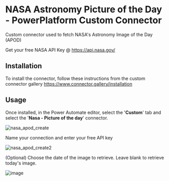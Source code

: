 # NASA Astronomy Picture of the Day - PowerPlatform Custom Connector

Custom connector used to fetch NASA's Astronomy Image of the Day (APOD)

Get your free NASA API Key @ https://api.nasa.gov/ 

## Installation

To install the connector, follow these instructions from the custom connector gallery 
https://www.connector.gallery/installation

## Usage

Once installed, in the Power Automate editor, select the '**Custom**' tab and select the '**Nasa - Picture of the day**' connector.

![nasa_apod_create](https://user-images.githubusercontent.com/38399134/133869598-27068647-c63a-4c81-aef7-b20ecb39094a.png)

Name your connection and enter your free API key

![nasa_apod_create2](https://user-images.githubusercontent.com/38399134/133869571-f695e652-ae20-4e77-90d5-f86fb3a297f9.png)

(Optional) Choose the date of the image to retrieve. Leave blank to retrieve today's image.

![image](https://user-images.githubusercontent.com/38399134/133945953-96437955-e917-45f7-8ece-8943d9ab7caa.png)


